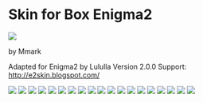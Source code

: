 # Skin for Box Enigma2
![](https://komarev.com/ghpvc/?username=Belfagor2005)

by Mmark

Adapted for Enigma2 by Lululla
Version 2.0.0
Support: http://e2skin.blogspot.com/



<img src="https://github.com/Belfagor2005/oZeta_skin/blob/main/screen/infobar.jpg?raw=true">

<img src="https://github.com/Belfagor2005/oZeta_skin/blob/main/screen/second_infobar.jpg?raw=true">

<img src="https://github.com/Belfagor2005/oZeta_skin/blob/main/screen/second-infobar-genre.jpg?raw=true">

<img src="https://github.com/Belfagor2005/oZeta_skin/blob/main/screen/info_epg.jpg?raw=true">

<img src="https://github.com/Belfagor2005/oZeta_skin/blob/main/screen/epg-poster.jpg?raw=true">

<img src="https://github.com/Belfagor2005/oZeta_skin/blob/main/screen/epg_info.jpg?raw=true">

<img src="https://github.com/Belfagor2005/oZeta_skin/blob/main/screen/epg_event.jpg?raw=true">

<img src="https://github.com/Belfagor2005/oZeta_skin/blob/main/screen/channell-next.jpg?raw=true">

<img src="https://github.com/Belfagor2005/oZeta_skin/blob/main/screen/channel_next_long.jpg?raw=true">

<img src="https://github.com/Belfagor2005/oZeta_skin/blob/main/screen/menu_setup.jpg?raw=true">

<img src="https://github.com/Belfagor2005/oZeta_skin/blob/main/screen/menu_info.jpg?raw=true">

<img src="https://github.com/Belfagor2005/oZeta_skin/blob/main/screen/setup_osd_pic.jpg?raw=true">

<img src="https://github.com/Belfagor2005/oZeta_skin/blob/main/screen/info_image.jpg?raw=true">

<img src="https://github.com/Belfagor2005/oZeta_skin/blob/main/screen/pli_info.jpg?raw=true">

<img src="https://github.com/Belfagor2005/oZeta_skin/blob/main/screen/info_device.jpg?raw=true">

<img src="https://github.com/Belfagor2005/oZeta_skin/blob/main/screen/plugin_browser.jpg?raw=true">

<img src="https://github.com/Belfagor2005/oZeta_skin/blob/main/screen/ozsetup.jpg?raw=true">

<img src="https://github.com/Belfagor2005/oZeta_skin/blob/main/screen/xstreamity1.jpg?raw=true">

<img src="https://github.com/Belfagor2005/oZeta_skin/blob/main/screen/xstreamity2.jpg?raw=true">

